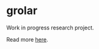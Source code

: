 # grolar

Work in progress research project.

Read more [here](https://xladn0.rf.gd/work/notes/grolar/).
